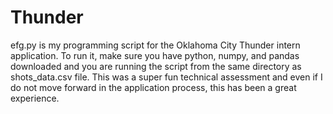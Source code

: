 # Thunder
efg.py is my programming script for the Oklahoma City Thunder intern application. To run it, make sure you have python, numpy, and pandas downloaded and you are running the script from the same directory as shots_data.csv file. This was a super fun technical assessment and even if I do not move forward in the application process, this has been a great experience.
